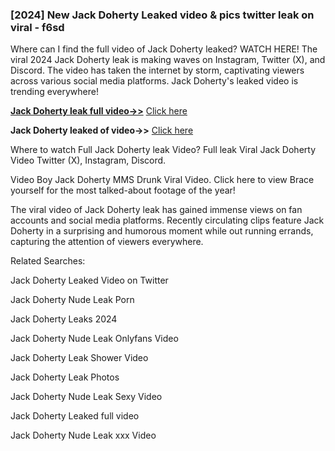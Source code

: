 ### [2024] New Jack Doherty Leaked video & pics twitter leak on viral - f6sd
Where can I find the full video of Jack Doherty leaked? WATCH HERE! The viral 2024 Jack Doherty leak is making waves on Instagram, Twitter (X), and Discord. The video has taken the internet by storm, captivating viewers across various social media platforms. Jack Doherty's leaked video is trending everywhere!


**[Jack Doherty leak full video->>](http://wildbook.top/wildbook8git)** [Click here](http://wildbook.top/wildbook8git)

**Jack Doherty leaked of video->>** [Click here](http://wildbook.top/wildbook8git)


Where to watch Full Jack Doherty leak Video? Full leak Viral Jack Doherty Video Twitter (X), Instagram, Discord.

Video Boy Jack Doherty MMS Drunk Viral Video. Click here to view Brace yourself for the most talked-about footage of the year!

The viral video of Jack Doherty leak has gained immense views on fan accounts and social media platforms. Recently circulating clips feature Jack Doherty in a surprising and humorous moment while out running errands, capturing the attention of viewers everywhere.


Related Searches:

Jack Doherty Leaked Video on Twitter

Jack Doherty Nude Leak Porn

Jack Doherty Leaks 2024

Jack Doherty Nude Leak Onlyfans Video

Jack Doherty Leak Shower Video

Jack Doherty Leak Photos

Jack Doherty Nude Leak Sexy Video

Jack Doherty Leaked full video

Jack Doherty Nude Leak xxx Video

